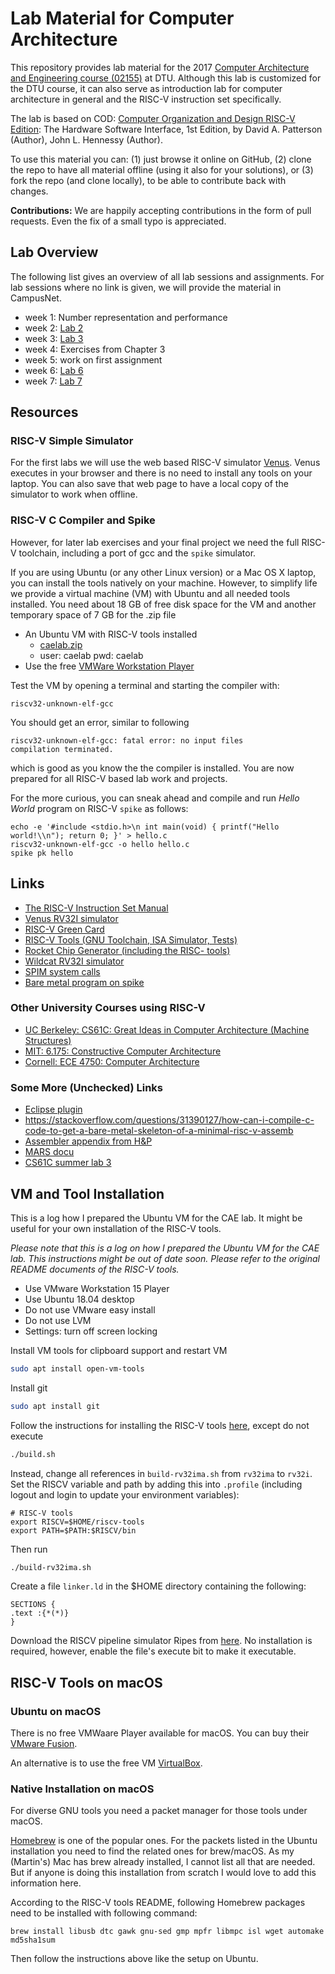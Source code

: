 # Lab Material for Computer Architecture

This repository provides lab material for the 2017
[Computer Architecture and Engineering course (02155)](http://www2.imm.dtu.dk/courses/02155/) at DTU.
Although this lab is customized for the DTU course, it can also serve as
introduction lab for computer architecture in general and the RISC-V
instruction set specifically.

The lab is based on COD: [Computer Organization and Design RISC-V Edition](https://www.amazon.com/Computer-Organization-Design-RISC-V-Architecture/dp/0128122757):
The Hardware Software Interface, 1st Edition,
by David A. Patterson (Author), John L. Hennessy (Author).

To use this material you can: (1) just browse it online on GitHub,
(2) clone the repo to have all material offline (using it also
for your solutions),
or (3) fork the repo (and clone locally), to be able to contribute back with changes.

**Contributions:** We are happily accepting contributions in the form of
pull requests. Even the fix of a small typo is appreciated.

## Lab Overview

The following list gives an overview of all lab sessions and assignments.
For lab sessions where no link is given, we will provide the material in CampusNet.

 * week 1: Number representation and performance
 * week 2: [Lab 2](lab2)
 * week 3: [Lab 3](lab3)
 * week 4: Exercises from Chapter 3
 * week 5: work on first assignment
 * week 6: [Lab 6](lab6)
 * week 7: [Lab 7](lab7)

## Resources

### RISC-V Simple Simulator

For the first labs we will use the web based RISC-V simulator [Venus](https://kvakil.github.io/venus/).
Venus executes in your browser and there is no need to install any tools
on your laptop. You can also save that web page to have a local copy of
the simulator to work when offline.

### RISC-V C Compiler and Spike

However, for later lab exercises and your final project we need the full RISC-V toolchain, including a port of gcc and the `spike` simulator.

If you are using Ubuntu (or any other Linux version) or a Mac OS X laptop, you can install the tools
natively on your machine. However, to simplify life we provide a virtual machine (VM) with Ubuntu
and all needed tools installed. You need about 18 GB of free disk space for the VM and another
temporary space of 7 GB for the .zip file

 * An Ubuntu VM with RISC-V tools installed
   * [caelab.zip](https://patmos-download.compute.dtu.dk/caelab.zip)
   * user: caelab pwd: caelab
 * Use the free [VMWare Workstation Player](https://www.vmware.com/products/workstation-player.html)

Test the VM by opening a terminal and starting the compiler with:
```
riscv32-unknown-elf-gcc
```

You should get an error, similar to following
```
riscv32-unknown-elf-gcc: fatal error: no input files
compilation terminated.
```
which is good as you know the the compiler is installed.
You are now prepared for all RISC-V based lab work and projects.


For the more curious, you can sneak ahead and compile and run 
_Hello World_ program on RISC-V `spike` as follows:
```
echo -e '#include <stdio.h>\n int main(void) { printf("Hello world!\\n"); return 0; }' > hello.c
riscv32-unknown-elf-gcc -o hello hello.c
spike pk hello
```

## Links

 * [The RISC-V Instruction Set Manual](https://riscv.org/specifications/)
 * [Venus RV32I simulator](https://kvakil.github.io/venus/)
 * [RISC-V Green Card](https://www.cl.cam.ac.uk/teaching/1617/ECAD+Arch/files/docs/RISCVGreenCardv8-20151013.pdf)
 * [RISC-V Tools (GNU Toolchain, ISA Simulator, Tests)](https://github.com/riscv/riscv-tools)
 * [Rocket Chip Generator (including the RISC- tools)](https://github.com/freechipsproject/rocket-chip)
 * [Wildcat RV32I simulator](https://github.com/schoeberl/wildcat)
 * [SPIM system calls](https://www.doc.ic.ac.uk/lab/secondyear/spim/node8.html)
 * [Bare metal program on spike](https://github.com/schoeberl/cae-examples)

### Other University Courses using RISC-V

 * [UC Berkeley: CS61C: Great Ideas in Computer Architecture (Machine Structures)](http://inst.eecs.berkeley.edu/~cs61c/fa17/)
 * [MIT: 6.175: Constructive Computer Architecture](http://csg.csail.mit.edu/6.175/index.html)
 * [Cornell: ECE 4750: Computer Architecture](http://www.csl.cornell.edu/courses/ece4750/2016f/)

### Some More (Unchecked) Links

 * [Eclipse plugin](https://gnu-mcu-eclipse.github.io/plugins/features/)
 * <https://stackoverflow.com/questions/31390127/how-can-i-compile-c-code-to-get-a-bare-metal-skeleton-of-a-minimal-risc-v-assemb>
 * [Assembler appendix from H&P](http://pages.cs.wisc.edu/~larus/HP_AppA.pdf)
 * [MARS docu](http://courses.missouristate.edu/KenVollmar/mars/CCSC-CP%20material/MARS%20Tutorial.doc)
 * [CS61C summer lab 3](http://www-inst.eecs.berkeley.edu/~cs61c/su17/labs/03/)

## VM and Tool Installation

This is a log how I prepared the Ubuntu VM for the CAE lab. It might be useful for your own installation of the RISC-V tools.

_Please note that this is a log on how I prepared the Ubuntu VM for the CAE lab.
This instructions might be out of date soon. Please refer to the original README
documents of the RISC-V tools._

 * Use VMware Workstation 15 Player
 * Use Ubuntu 18.04 desktop
 * Do not use VMware easy install
 * Do not use LVM
 * Settings: turn off screen locking
 
Install VM tools for clipboard support and restart VM
```bash
sudo apt install open-vm-tools
```

Install git
```bash
sudo apt install git
```

Follow the instructions for installing the RISC-V tools [here](https://github.com/riscv/riscv-tools),
except do not execute 
```bash
./build.sh
```
Instead, change all references in `build-rv32ima.sh` from `rv32ima` to `rv32i`.
Set the RISCV variable and path by adding this into `.profile`
(including logout and login to update your environment variables):
```
# RISC-V tools
export RISCV=$HOME/riscv-tools
export PATH=$PATH:$RISCV/bin
```
Then run
```bash
./build-rv32ima.sh
```

Create a file `linker.ld` in the $HOME directory containing the following:
```
SECTIONS {
.text :{*(*)}
}
```

Download the RISCV pipeline simulator Ripes from [here](https://github.com/mortbopet/Ripes/releases).
No installation is required, however, enable the file's execute bit to make it executable.

## RISC-V Tools on macOS

### Ubuntu on macOS

There is no free VMWaare Player available for macOS. You can buy their
[VMware Fusion](https://www.vmware.com/products/fusion.html).

An alternative is to use the free VM [VirtualBox](https://www.virtualbox.org/).

<!---
We provide: 

 * An Ubuntu VM for VirtualBox  with RISC-V tools installed
   * [caelab-vb.zip](http://patmos.compute.dtu.dk/caelab-vb.zip)
   * user: caelab pwd: caelab
--->


### Native Installation on macOS

For diverse GNU tools you need a packet manager for those tools under macOS.

[Homebrew](https://brew.sh/) is one of the popular ones. For the packets
listed in the Ubuntu installation you need to find the related ones for brew/macOS.
As my (Martin's) Mac has brew already installed, I cannot list all that are
needed. But if anyone is doing this installation from scratch I would love
to add this information here.

According to the RISC-V tools README, following Homebrew packages need to be
installed with following command:

```
brew install libusb dtc gawk gnu-sed gmp mpfr libmpc isl wget automake md5sha1sum
```

Then follow the instructions above like the setup on Ubuntu.
